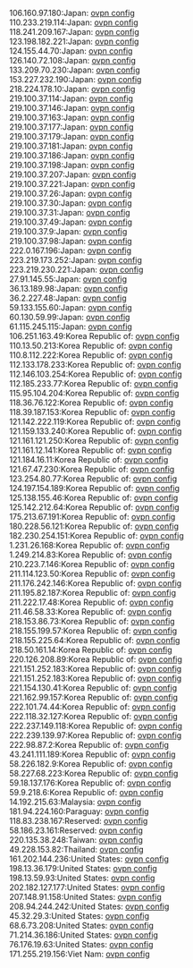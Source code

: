 106.160.97.180:Japan: [ovpn config](vpn/106_160_97_180.ovpn)  
110.233.219.114:Japan: [ovpn config](vpn/110_233_219_114.ovpn)  
118.241.209.167:Japan: [ovpn config](vpn/118_241_209_167.ovpn)  
123.198.182.221:Japan: [ovpn config](vpn/123_198_182_221.ovpn)  
124.155.44.70:Japan: [ovpn config](vpn/124_155_44_70.ovpn)  
126.140.72.108:Japan: [ovpn config](vpn/126_140_72_108.ovpn)  
133.209.70.230:Japan: [ovpn config](vpn/133_209_70_230.ovpn)  
153.227.232.190:Japan: [ovpn config](vpn/153_227_232_190.ovpn)  
218.224.178.10:Japan: [ovpn config](vpn/218_224_178_10.ovpn)  
219.100.37.114:Japan: [ovpn config](vpn/219_100_37_114.ovpn)  
219.100.37.146:Japan: [ovpn config](vpn/219_100_37_146.ovpn)  
219.100.37.163:Japan: [ovpn config](vpn/219_100_37_163.ovpn)  
219.100.37.177:Japan: [ovpn config](vpn/219_100_37_177.ovpn)  
219.100.37.179:Japan: [ovpn config](vpn/219_100_37_179.ovpn)  
219.100.37.181:Japan: [ovpn config](vpn/219_100_37_181.ovpn)  
219.100.37.186:Japan: [ovpn config](vpn/219_100_37_186.ovpn)  
219.100.37.198:Japan: [ovpn config](vpn/219_100_37_198.ovpn)  
219.100.37.207:Japan: [ovpn config](vpn/219_100_37_207.ovpn)  
219.100.37.221:Japan: [ovpn config](vpn/219_100_37_221.ovpn)  
219.100.37.26:Japan: [ovpn config](vpn/219_100_37_26.ovpn)  
219.100.37.30:Japan: [ovpn config](vpn/219_100_37_30.ovpn)  
219.100.37.31:Japan: [ovpn config](vpn/219_100_37_31.ovpn)  
219.100.37.49:Japan: [ovpn config](vpn/219_100_37_49.ovpn)  
219.100.37.9:Japan: [ovpn config](vpn/219_100_37_9.ovpn)  
219.100.37.98:Japan: [ovpn config](vpn/219_100_37_98.ovpn)  
222.0.167.196:Japan: [ovpn config](vpn/222_0_167_196.ovpn)  
223.219.173.252:Japan: [ovpn config](vpn/223_219_173_252.ovpn)  
223.219.230.221:Japan: [ovpn config](vpn/223_219_230_221.ovpn)  
27.91.145.55:Japan: [ovpn config](vpn/27_91_145_55.ovpn)  
36.13.189.98:Japan: [ovpn config](vpn/36_13_189_98.ovpn)  
36.2.227.48:Japan: [ovpn config](vpn/36_2_227_48.ovpn)  
59.133.155.60:Japan: [ovpn config](vpn/59_133_155_60.ovpn)  
60.130.59.99:Japan: [ovpn config](vpn/60_130_59_99.ovpn)  
61.115.245.115:Japan: [ovpn config](vpn/61_115_245_115.ovpn)  
106.251.163.49:Korea Republic of: [ovpn config](vpn/106_251_163_49.ovpn)  
110.13.50.213:Korea Republic of: [ovpn config](vpn/110_13_50_213.ovpn)  
110.8.112.222:Korea Republic of: [ovpn config](vpn/110_8_112_222.ovpn)  
112.133.178.233:Korea Republic of: [ovpn config](vpn/112_133_178_233.ovpn)  
112.146.103.254:Korea Republic of: [ovpn config](vpn/112_146_103_254.ovpn)  
112.185.233.77:Korea Republic of: [ovpn config](vpn/112_185_233_77.ovpn)  
115.95.104.204:Korea Republic of: [ovpn config](vpn/115_95_104_204.ovpn)  
118.36.76.122:Korea Republic of: [ovpn config](vpn/118_36_76_122.ovpn)  
118.39.187.153:Korea Republic of: [ovpn config](vpn/118_39_187_153.ovpn)  
121.142.222.119:Korea Republic of: [ovpn config](vpn/121_142_222_119.ovpn)  
121.159.133.240:Korea Republic of: [ovpn config](vpn/121_159_133_240.ovpn)  
121.161.121.250:Korea Republic of: [ovpn config](vpn/121_161_121_250.ovpn)  
121.161.12.141:Korea Republic of: [ovpn config](vpn/121_161_12_141.ovpn)  
121.184.16.11:Korea Republic of: [ovpn config](vpn/121_184_16_11.ovpn)  
121.67.47.230:Korea Republic of: [ovpn config](vpn/121_67_47_230.ovpn)  
123.254.80.77:Korea Republic of: [ovpn config](vpn/123_254_80_77.ovpn)  
124.197.154.189:Korea Republic of: [ovpn config](vpn/124_197_154_189.ovpn)  
125.138.155.46:Korea Republic of: [ovpn config](vpn/125_138_155_46.ovpn)  
125.142.212.64:Korea Republic of: [ovpn config](vpn/125_142_212_64.ovpn)  
175.213.67.191:Korea Republic of: [ovpn config](vpn/175_213_67_191.ovpn)  
180.228.56.121:Korea Republic of: [ovpn config](vpn/180_228_56_121.ovpn)  
182.230.254.151:Korea Republic of: [ovpn config](vpn/182_230_254_151.ovpn)  
1.231.26.168:Korea Republic of: [ovpn config](vpn/1_231_26_168.ovpn)  
1.249.214.83:Korea Republic of: [ovpn config](vpn/1_249_214_83.ovpn)  
210.223.7.146:Korea Republic of: [ovpn config](vpn/210_223_7_146.ovpn)  
211.114.123.50:Korea Republic of: [ovpn config](vpn/211_114_123_50.ovpn)  
211.176.242.146:Korea Republic of: [ovpn config](vpn/211_176_242_146.ovpn)  
211.195.82.187:Korea Republic of: [ovpn config](vpn/211_195_82_187.ovpn)  
211.222.17.48:Korea Republic of: [ovpn config](vpn/211_222_17_48.ovpn)  
211.46.58.33:Korea Republic of: [ovpn config](vpn/211_46_58_33.ovpn)  
218.153.86.73:Korea Republic of: [ovpn config](vpn/218_153_86_73.ovpn)  
218.155.199.57:Korea Republic of: [ovpn config](vpn/218_155_199_57.ovpn)  
218.155.225.64:Korea Republic of: [ovpn config](vpn/218_155_225_64.ovpn)  
218.50.161.14:Korea Republic of: [ovpn config](vpn/218_50_161_14.ovpn)  
220.126.208.89:Korea Republic of: [ovpn config](vpn/220_126_208_89.ovpn)  
221.151.252.183:Korea Republic of: [ovpn config](vpn/221_151_252_183.ovpn)  
221.151.252.183:Korea Republic of: [ovpn config](vpn/221_151_252_183.ovpn)  
221.154.130.41:Korea Republic of: [ovpn config](vpn/221_154_130_41.ovpn)  
221.162.99.157:Korea Republic of: [ovpn config](vpn/221_162_99_157.ovpn)  
222.101.74.44:Korea Republic of: [ovpn config](vpn/222_101_74_44.ovpn)  
222.118.32.127:Korea Republic of: [ovpn config](vpn/222_118_32_127.ovpn)  
222.237.149.118:Korea Republic of: [ovpn config](vpn/222_237_149_118.ovpn)  
222.239.139.97:Korea Republic of: [ovpn config](vpn/222_239_139_97.ovpn)  
222.98.87.2:Korea Republic of: [ovpn config](vpn/222_98_87_2.ovpn)  
43.241.111.189:Korea Republic of: [ovpn config](vpn/43_241_111_189.ovpn)  
58.226.182.9:Korea Republic of: [ovpn config](vpn/58_226_182_9.ovpn)  
58.227.68.223:Korea Republic of: [ovpn config](vpn/58_227_68_223.ovpn)  
59.18.137.176:Korea Republic of: [ovpn config](vpn/59_18_137_176.ovpn)  
59.9.218.6:Korea Republic of: [ovpn config](vpn/59_9_218_6.ovpn)  
14.192.215.63:Malaysia: [ovpn config](vpn/14_192_215_63.ovpn)  
181.94.224.160:Paraguay: [ovpn config](vpn/181_94_224_160.ovpn)  
118.83.238.167:Reserved: [ovpn config](vpn/118_83_238_167.ovpn)  
58.186.23.161:Reserved: [ovpn config](vpn/58_186_23_161.ovpn)  
220.135.38.248:Taiwan: [ovpn config](vpn/220_135_38_248.ovpn)  
49.228.153.82:Thailand: [ovpn config](vpn/49_228_153_82.ovpn)  
161.202.144.236:United States: [ovpn config](vpn/161_202_144_236.ovpn)  
198.13.36.179:United States: [ovpn config](vpn/198_13_36_179.ovpn)  
198.13.59.93:United States: [ovpn config](vpn/198_13_59_93.ovpn)  
202.182.127.177:United States: [ovpn config](vpn/202_182_127_177.ovpn)  
207.148.91.158:United States: [ovpn config](vpn/207_148_91_158.ovpn)  
208.94.244.242:United States: [ovpn config](vpn/208_94_244_242.ovpn)  
45.32.29.3:United States: [ovpn config](vpn/45_32_29_3.ovpn)  
68.6.73.208:United States: [ovpn config](vpn/68_6_73_208.ovpn)  
71.214.36.186:United States: [ovpn config](vpn/71_214_36_186.ovpn)  
76.176.19.63:United States: [ovpn config](vpn/76_176_19_63.ovpn)  
171.255.219.156:Viet Nam: [ovpn config](vpn/171_255_219_156.ovpn)  

